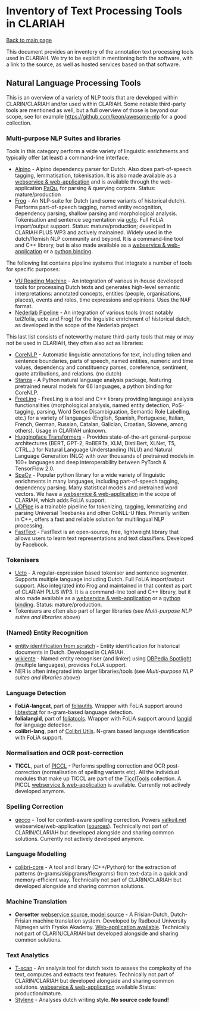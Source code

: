 # Inventory of Text Processing Tools in CLARIAH

[Back to main page](../README.md)

This document provides an inventory of the annotation text processing tools used in CLARIAH.
We try to be explicit in mentioning both the software, with a link to the source,
as well as hosted services based on that software.

## Natural Language Processing Tools

This is an overview of a variety of NLP tools that are developed within CLARIN/CLARIAH and/or used within CLARIAH.  Some
notable third-party tools are mentioned as well, but a full overview of those is beyond our scope, see for example
https://github.com/keon/awesome-nlp for a good collection.

### Multi-purpose NLP Suites and libraries

Tools in this category perform a wide variety of linguistic enrichments and typically offer (at least) a command-line
interface.

- [Alpino](https://github.com/rug-compling/alpino) - Alpino dependency parser for Dutch. Also does part-of-speech tagging, lemmatisation, tokenisation. It is also made available as a [webservice & web-application](https://webservices-lst.science.ru.nl/alpino) and is available through the web-application  [PaQu](https://github.com/rug-compling/paqu/), for parsing & querying corpora. Status: mature/production
- [Frog](https://languagemachines.github.io/frog/) - An NLP-suite for Dutch (and some variants of historical dutch). Performs part-of-speech tagging, named entity recognition, dependency parsing, shallow parsing and morphological analysis. Tokenisation and sentence segmentation via [ucto](https://languagemachines.github.io/ucto). Full FoLiA import/output support. Status: mature/production; developed in CLARIAH PLUS WP3 and actively mainained. Widely used in the dutch/flemish NLP community and beyond. It is a command-line tool and C++ library, but is also made available as a [webservice & web-application](https://webservices-lst.science.ru.nl/frog) or a [python binding](https://github.com/proycon/python-frog).


The following list contains pipeline systems that integrate a number of tools for specific purposes:

- [VU Reading Machine](https://github.com/cltl/vu-rm-pip3) - An integration of various in-house developed tools for processing Dutch texts and generates high-level semantic interpretations: annotated concepts, entities (people, organisations, places), events and roles, time expressions and opinions. Uses the NAF format.
- [Nederlab Pipeline](https://github.com/proycon/nederlab-pipeline)  - An integration of various tools (most notably
  tei2folia, ucto and Frog) for the linguistic enrichment of historical dutch, as developed in the scope of the Nederlab
  project.

This last list consists of noteworthy mature third-party tools that may or may not be used in CLARIAH, they often also act as libraries:

- [CoreNLP](https://stanfordnlp.github.io/CoreNLP/) - Automatic linguistic annotations for text, including token and sentence boundaries, parts of speech, named entities, numeric and time values, dependency and constituency parses, coreference, sentiment, quote attributions, and relations. (no dutch)
- [Stanza](https://stanfordnlp.github.io/stanza/) - A Python natural language analysis package, featuring pretrained
    neural models for 66 languages, a python binding for CoreNLP.
- [FreeLing](http://nlp.lsi.upc.edu/freeling/) - FreeLing is a tool and C++ library providing language analysis functionalities (morphological analysis, named entity detection, PoS-tagging, parsing, Word Sense Disambiguation, Semantic Role Labelling, etc.) for a variety of languages (English, Spanish, Portuguese, Italian, French, German, Russian, Catalan, Galician, Croatian, Slovene, among others). Usage in CLARIAH unknown.
- [Huggingface Transformers](https://github.com/huggingface/transformers) - Provides state-of-the-art general-purpose architectures (BERT, GPT-2, RoBERTa, XLM, DistilBert, XLNet, T5, CTRL...) for Natural Language Understanding (NLU) and Natural Language Generation (NLG) with over thousands of pretrained models in 100+ languages and deep interoperability between PyTorch & TensorFlow 2.0.
- [SpaCy](https://spacy.io/) - Popular python library for a wide variety of linguistic enrichments in many languages, including part-of-speech tagging, dependency parsing. Many statistical models and pretrained word vectors. We have a [webservice & web-application](https://webservices-lst.science.ru.nl/spacy) in the scope of CLARIAH, which adds FoLiA support.
- [UDPipe](https://github.com/ufal/udpipe) is a trainable pipeline for tokenizing, tagging, lemmatizing and parsing Universal Treebanks and other CoNLL-U files. Primarily written in C++, offers a fast and reliable solution for multilingual NLP processing.
- [FastText](https://fasttext.cc/) - FastText is an open-source, free, lightweight library that allows users to learn text representations and text classifiers. Developed by Facebook.


### Tokenisers

- [Ucto](https://github.com/LanguageMachines/ucto) - A regular-expression based tokeniser and sentence segmenter. Supports multiple language including Dutch. Full FoLiA import/output support. Also integrated into Frog and maintained in that context as part of CLARIAH PLUS WP3. It is a command-line tool and C++ library, but it also made available as a [webservice & web-application](https://webservices-lst.science.ru.nl/ucto) or a [python binding](https://github.com/proycon/python-ucto). Status: mature/production.
- Tokenisers are often also part of larger libraries (see *Multi-purpose NLP suites and libraries* above)

### (Named) Entity Recognition

- [entity identification from scratch](https://github.com/cltl/entity-identification-from-scratch) - Entity
  identification for historical documents in Dutch. Developed in CLARIAH.
- [wikiente](https://github.com/proycon/wikiente) - Named entity recogniser (and linker) using [DBPedia Spotlight](https://www.dbpedia-spotlight.org/) (multiple languages), provides FoLiA support.
- NER is often integrated into larger libraries/tools (see *Multi-purpose NLP suites and libraries* above)

### Language Detection

- **FoLiA-langcat**, part of [foliautils](https://github.com/LanguageMachines/foliautils). Wrapper with FoLiA support around [libtextcat](https://www.let.rug.nl/~vannoord/TextCat/) for n-gram-based language detection.
- **folialangid**, part of [foliatools](https://github.com/proycon/foliatools). Wrapper with FoLiA support around [langid](https://github.com/saffsd/langid.py) for language detection.
- **colibri-lang**, part of [Colibri Utils](https://github.com/proycon/colibri-utils). N-gram based language
  identification with FoLiA support.

### Normalisation and OCR post-correction

- **TICCL**, part of [PICCL](https://github.com/LanguageMachines/PICCL) - Performs spelling correction and OCR post-correction (normalisation of spelling variants etc). All the individual modules that make up TICCL are part of the [TicclTools](https://github.com/LanguageMachines/ticcltools) collection. A PICCL [webservice & web-application](https://webservices-lst.science.ru.nl/piccl) is available. Currently not actively developed anymore.

### Spelling Correction

- [gecco](https://github.com/proycon/gecco) - Tool for context-aware spelling correction. Powers
  [valkuil.net](https://valkuil.net) webservice/web-application ([sources](https://github.com/proycon/valkuil-gecco)). Technically not part
  of CLARIN/CLARIAH but developed alongside and sharing common solutions. Currently not actively developed anymore.

### Language Modelling

- [colibri-core](https://github.com/proycon/colibri-core) - A tool and library (C++/Python) for the extraction of
  patterns (n-grams/skipgrams/flexgrams) from text-data in a quick and memory-efficient way. Technically not part
  of CLARIN/CLARIAH but developed alongside and sharing common solutions.

### Machine Translation

- **Oersetter** [webservice source](https://github.com/proycon/oersetter-webservice), [model
  source](https://github.com/proycon/oersetter-models) - A Frisian-Dutch, Dutch-Frisian machine translation system. Developed by Radboud University Nijmegen with Fryske Akademy. [Web-application available](https://taalweb.frl/oersetter). Technically not part
  of CLARIN/CLARIAH but developed alongside and sharing common solutions.

### Text Analytics

- [T-scan](https://github.com/proycon/tscan) - An analysis tool for dutch texts to assess the complexity of the text, computes and extracts text features. Technically not part of CLARIN/CLARIAH but developed alongside and sharing common solutions. [webservice & web-application](https://webservices-lst.science.ru.nl/tscan) available Status: production/mature.
- [Stylene](https://www.clips.uantwerpen.be/cgi-bin/stylenedemo.html) - Analyses dutch writing style. **No source code found!**


